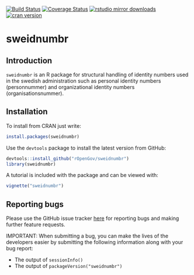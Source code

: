 [![Build Status](https://travis-ci.org/rOpenGov/sweidnumbr.svg)](https://travis-ci.org/rOpenGov/sweidnumbr) [![Coverage Status](https://coveralls.io/repos/rOpenGov/sweidnumbr/badge.svg)](https://coveralls.io/r/rOpenGov/sweidnumbr) [![rstudio mirror downloads](http://cranlogs.r-pkg.org/badges/grand-total/sweidnumbr)](https://github.com/metacran/cranlogs.app)
[![cran version](http://www.r-pkg.org/badges/version/sweidnumbr)](http://cran.rstudio.com/web/packages/sweidnumbr)

sweidnumbr
==========

## Introduction

`sweidnumbr` is an R package for structural handling of identity numbers used in the swedish administration such as personal identity numbers (personnummer) and organizational identity numbers (organisationsnummer).

## Installation

To install from CRAN just write:

```r
install.packages(sweidnumbr)
```

Use the `devtools` package to install the latest version from GitHub:
```r
devtools::install_github("rOpenGov/sweidnumbr")
library(sweidnumbr)
```

A tutorial is included with the package and can be viewed with:
```r
vignette("sweidnumbr")
```

## Reporting bugs

Please use the GitHub issue tracker [here](https://github.com/rOpenGov/sweidnumbr/issues) for reporting bugs and making further feature requests.

IMPORTANT: When submitting a bug, you can make the lives of the developers easier by submitting the following information along with your bug report:
- The output of `sessionInfo()`
- The output of `packageVersion("sweidnumbr")`
